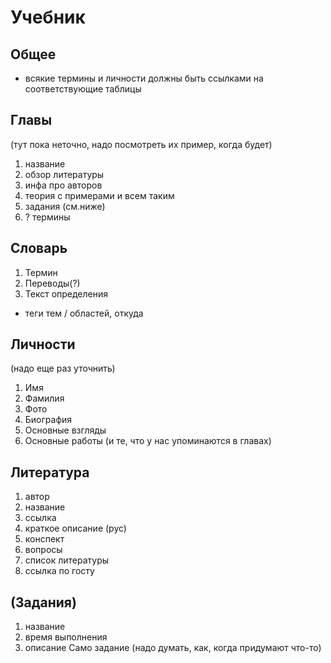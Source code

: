 Учебник
=====
Общее
-----
- всякие термины и личности должны быть ссылками на соответствующие таблицы

Главы
-----
(тут пока неточно, надо посмотреть их пример, когда будет)
1.  название
2.  обзор литературы
3.  инфа про авторов
4.  теория с примерами и всем таким
5.  задания (см.ниже)
6.  ? термины

Словарь
----
1. Термин
2. Переводы(?)
3. Текст определения
- теги тем / областей, откуда

Личности
----
(надо еще раз уточнить)
1.  Имя
2.  Фамилия
3.  Фото
4.  Биография
5.  Основные взгляды
6.  Основные работы (и те, что у нас упоминаются в главах)

Литература
----
1.  автор 
2.  название
3.  ссылка
4.  краткое описание (рус)
5.  конспект
6.  вопросы
7.  список литературы
8.  ссылка по госту


(Задания)
-----
1.  название
2.  время выполнения
3.  описание
Само задание (надо думать, как, когда придумают что-то)
